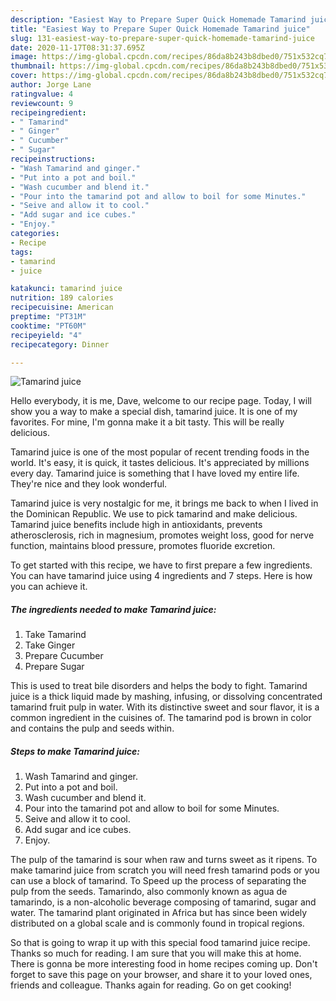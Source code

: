 ```yaml
---
description: "Easiest Way to Prepare Super Quick Homemade Tamarind juice"
title: "Easiest Way to Prepare Super Quick Homemade Tamarind juice"
slug: 131-easiest-way-to-prepare-super-quick-homemade-tamarind-juice
date: 2020-11-17T08:31:37.695Z
image: https://img-global.cpcdn.com/recipes/86da8b243b8dbed0/751x532cq70/tamarind-juice-recipe-main-photo.jpg
thumbnail: https://img-global.cpcdn.com/recipes/86da8b243b8dbed0/751x532cq70/tamarind-juice-recipe-main-photo.jpg
cover: https://img-global.cpcdn.com/recipes/86da8b243b8dbed0/751x532cq70/tamarind-juice-recipe-main-photo.jpg
author: Jorge Lane
ratingvalue: 4
reviewcount: 9
recipeingredient:
- " Tamarind"
- " Ginger"
- " Cucumber"
- " Sugar"
recipeinstructions:
- "Wash Tamarind and ginger."
- "Put into a pot and boil."
- "Wash cucumber and blend it."
- "Pour into the tamarind pot and allow to boil for some Minutes."
- "Seive and allow it to cool."
- "Add sugar and ice cubes."
- "Enjoy."
categories:
- Recipe
tags:
- tamarind
- juice

katakunci: tamarind juice 
nutrition: 189 calories
recipecuisine: American
preptime: "PT31M"
cooktime: "PT60M"
recipeyield: "4"
recipecategory: Dinner

---
```



![Tamarind juice](https://img-global.cpcdn.com/recipes/86da8b243b8dbed0/751x532cq70/tamarind-juice-recipe-main-photo.jpg)

Hello everybody, it is me, Dave, welcome to our recipe page. Today, I will show you a way to make a special dish, tamarind juice. It is one of my favorites. For mine, I'm gonna make it a bit tasty. This will be really delicious.

Tamarind juice is one of the most popular of recent trending foods in the world. It's easy, it is quick, it tastes delicious. It's appreciated by millions every day. Tamarind juice is something that I have loved my entire life. They're nice and they look wonderful.

Tamarind juice is very nostalgic for me, it brings me back to when I lived in the Dominican Republic. We use to pick tamarind and make delicious. Tamarind juice benefits include high in antioxidants, prevents atherosclerosis, rich in magnesium, promotes weight loss, good for nerve function, maintains blood pressure, promotes fluoride excretion.


To get started with this recipe, we have to first prepare a few ingredients. You can have tamarind juice using 4 ingredients and 7 steps. Here is how you can achieve it.

<!--inarticleads1-->

##### The ingredients needed to make Tamarind juice:

1. Take  Tamarind
1. Take  Ginger
1. Prepare  Cucumber
1. Prepare  Sugar


This is used to treat bile disorders and helps the body to fight. Tamarind juice is a thick liquid made by mashing, infusing, or dissolving concentrated tamarind fruit pulp in water. With its distinctive sweet and sour flavor, it is a common ingredient in the cuisines of. The tamarind pod is brown in color and contains the pulp and seeds within. 

<!--inarticleads2-->

##### Steps to make Tamarind juice:

1. Wash Tamarind and ginger.
1. Put into a pot and boil.
1. Wash cucumber and blend it.
1. Pour into the tamarind pot and allow to boil for some Minutes.
1. Seive and allow it to cool.
1. Add sugar and ice cubes.
1. Enjoy.


The pulp of the tamarind is sour when raw and turns sweet as it ripens. To make tamarind juice from scratch you will need fresh tamarind pods or you can use a block of tamarind. To Speed up the process of separating the pulp from the seeds. Tamarindo, also commonly known as agua de tamarindo, is a non-alcoholic beverage composing of tamarind, sugar and water. The tamarind plant originated in Africa but has since been widely distributed on a global scale and is commonly found in tropical regions. 

So that is going to wrap it up with this special food tamarind juice recipe. Thanks so much for reading. I am sure that you will make this at home. There is gonna be more interesting food in home recipes coming up. Don't forget to save this page on your browser, and share it to your loved ones, friends and colleague. Thanks again for reading. Go on get cooking!
